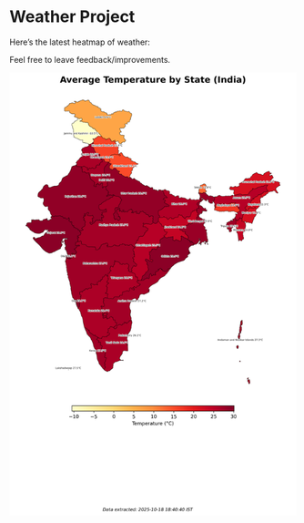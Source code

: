# Weather Project

Here’s the latest heatmap of weather:

Feel free to leave feedback/improvements.

![India Heatmap](docs/assets/india_heatmap.png?v=F391D2)

